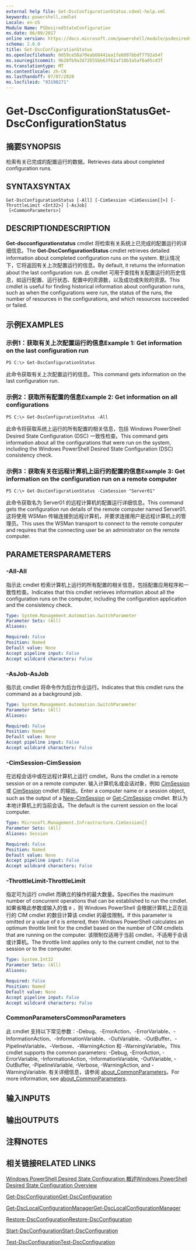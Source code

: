 ```yaml
---
external help file: Get-DscConfigurationStatus.cdxml-help.xml
keywords: powershell,cmdlet
Locale: en-US
Module Name: PSDesiredStateConfiguration
ms.date: 06/09/2017
online version: https://docs.microsoft.com/powershell/module/psdesiredstateconfiguration/get-dscconfigurationstatus?view=powershell-5.1&WT.mc_id=ps-gethelp
schema: 2.0.0
title: Get-DscConfigurationStatus
ms.openlocfilehash: 0d59ce58a70eab68441ea1fe6097bbdf7792a54f
ms.sourcegitcommit: 9b28fb9a3d72655bb63f62af18b3a5af6a05cd3f
ms.translationtype: MT
ms.contentlocale: zh-CN
ms.lasthandoff: 07/07/2020
ms.locfileid: "93198271"
---
```

# <span data-ttu-id="ab729-103">Get-DscConfigurationStatus</span><span class="sxs-lookup"><span data-stu-id="ab729-103">Get-DscConfigurationStatus</span></span>

## <span data-ttu-id="ab729-104">摘要</span><span class="sxs-lookup"><span data-stu-id="ab729-104">SYNOPSIS</span></span>
<span data-ttu-id="ab729-105">检索有关已完成的配置运行的数据。</span><span class="sxs-lookup"><span data-stu-id="ab729-105">Retrieves data about completed configuration runs.</span></span>

## <span data-ttu-id="ab729-106">SYNTAX</span><span class="sxs-lookup"><span data-stu-id="ab729-106">SYNTAX</span></span>

```
Get-DscConfigurationStatus [-All] [-CimSession <CimSession[]>] [-ThrottleLimit <Int32>] [-AsJob]
 [<CommonParameters>]
```

## <span data-ttu-id="ab729-107">DESCRIPTION</span><span class="sxs-lookup"><span data-stu-id="ab729-107">DESCRIPTION</span></span>
<span data-ttu-id="ab729-108">**Get-dscconfigurationstatus** cmdlet 将检索有关系统上已完成的配置运行的详细信息。</span><span class="sxs-lookup"><span data-stu-id="ab729-108">The **Get-DscConfigurationStatus** cmdlet retrieves detailed information about completed configuration runs on the system.</span></span>
<span data-ttu-id="ab729-109">默认情况下，它将返回有关上次配置运行的信息。</span><span class="sxs-lookup"><span data-stu-id="ab729-109">By default, it returns the information about the last configuration run.</span></span>
<span data-ttu-id="ab729-110">此 cmdlet 可用于查找有关配置运行的历史信息，如运行配置、运行状态、配置中的资源数，以及成功或失败的资源。</span><span class="sxs-lookup"><span data-stu-id="ab729-110">This cmdlet is useful for finding historical information about configuration runs, such as when the configurations were run, the status of the runs, the number of resources in the configurations, and which resources succeeded or failed.</span></span>

## <span data-ttu-id="ab729-111">示例</span><span class="sxs-lookup"><span data-stu-id="ab729-111">EXAMPLES</span></span>

### <span data-ttu-id="ab729-112">示例1：获取有关上次配置运行的信息</span><span class="sxs-lookup"><span data-stu-id="ab729-112">Example 1: Get information on the last configuration run</span></span>

```
PS C:\> Get-DscConfigurationStatus
```

<span data-ttu-id="ab729-113">此命令获取有关上次配置运行的信息。</span><span class="sxs-lookup"><span data-stu-id="ab729-113">This command gets information on the last configuration run.</span></span>

### <span data-ttu-id="ab729-114">示例2：获取所有配置的信息</span><span class="sxs-lookup"><span data-stu-id="ab729-114">Example 2: Get information on all configurations</span></span>

```
PS C:\> Get-DscConfigurationStatus -All
```

<span data-ttu-id="ab729-115">此命令将获取系统上运行的所有配置的相关信息，包括 Windows PowerShell Desired State Configuration (DSC) 一致性检查。</span><span class="sxs-lookup"><span data-stu-id="ab729-115">This command gets information about all the configurations that were run on the system, including the Windows PowerShell Desired State Configuration (DSC) consistency check.</span></span>

### <span data-ttu-id="ab729-116">示例3：获取有关在远程计算机上运行的配置的信息</span><span class="sxs-lookup"><span data-stu-id="ab729-116">Example 3: Get information on the configuration run on a remote computer</span></span>

```
PS C:\> Get-DscConfigurationStatus -CimSession "Server01"
```

<span data-ttu-id="ab729-117">此命令获取名为 Server01 的远程计算机的配置运行详细信息。</span><span class="sxs-lookup"><span data-stu-id="ab729-117">This command gets the configuration run details of the remote computer named Server01.</span></span>
<span data-ttu-id="ab729-118">这将使用 WSMan 传输连接到远程计算机，并要求连接用户是远程计算机上的管理员。</span><span class="sxs-lookup"><span data-stu-id="ab729-118">This uses the WSMan transport to connect to the remote computer and requires that the connecting user be an administrator on the remote computer.</span></span>

## <span data-ttu-id="ab729-119">PARAMETERS</span><span class="sxs-lookup"><span data-stu-id="ab729-119">PARAMETERS</span></span>

### <span data-ttu-id="ab729-120">-All</span><span class="sxs-lookup"><span data-stu-id="ab729-120">-All</span></span>
<span data-ttu-id="ab729-121">指示此 cmdlet 检索计算机上运行的所有配置的相关信息，包括配置应用程序和一致性检查。</span><span class="sxs-lookup"><span data-stu-id="ab729-121">Indicates that this cmdlet retrieves information about all the configuration runs on the computer, including the configuration application and the consistency check.</span></span>

```yaml
Type: System.Management.Automation.SwitchParameter
Parameter Sets: (All)
Aliases:

Required: False
Position: Named
Default value: None
Accept pipeline input: False
Accept wildcard characters: False
```

### <span data-ttu-id="ab729-122">-AsJob</span><span class="sxs-lookup"><span data-stu-id="ab729-122">-AsJob</span></span>
<span data-ttu-id="ab729-123">指示此 cmdlet 将命令作为后台作业运行。</span><span class="sxs-lookup"><span data-stu-id="ab729-123">Indicates that this cmdlet runs the command as a background job.</span></span>

```yaml
Type: System.Management.Automation.SwitchParameter
Parameter Sets: (All)
Aliases:

Required: False
Position: Named
Default value: None
Accept pipeline input: False
Accept wildcard characters: False
```

### <span data-ttu-id="ab729-124">-CimSession</span><span class="sxs-lookup"><span data-stu-id="ab729-124">-CimSession</span></span>
<span data-ttu-id="ab729-125">在远程会话中或在远程计算机上运行 cmdlet。</span><span class="sxs-lookup"><span data-stu-id="ab729-125">Runs the cmdlet in a remote session or on a remote computer.</span></span>
<span data-ttu-id="ab729-126">输入计算机名或会话对象，例如 [CimSession](/powershell/module/cimcmdlets/new-cimsession) 或 [CimSession](/powershell/module/cimcmdlets/get-cimsession) cmdlet 的输出。</span><span class="sxs-lookup"><span data-stu-id="ab729-126">Enter a computer name or a session object, such as the output of a [New-CimSession](/powershell/module/cimcmdlets/new-cimsession) or [Get-CimSession](/powershell/module/cimcmdlets/get-cimsession) cmdlet.</span></span>
<span data-ttu-id="ab729-127">默认为本地计算机上的当前会话。</span><span class="sxs-lookup"><span data-stu-id="ab729-127">The default is the current session on the local computer.</span></span>

```yaml
Type: Microsoft.Management.Infrastructure.CimSession[]
Parameter Sets: (All)
Aliases: Session

Required: False
Position: Named
Default value: None
Accept pipeline input: False
Accept wildcard characters: False
```

### <span data-ttu-id="ab729-128">-ThrottleLimit</span><span class="sxs-lookup"><span data-stu-id="ab729-128">-ThrottleLimit</span></span>
<span data-ttu-id="ab729-129">指定可为运行 cmdlet 而确立的操作的最大数量。</span><span class="sxs-lookup"><span data-stu-id="ab729-129">Specifies the maximum number of concurrent operations that can be established to run the cmdlet.</span></span>
<span data-ttu-id="ab729-130">如果省略此参数或输入的值 `0` ，则 Windows PowerShell 会根据计算机上正在运行的 CIM cmdlet 的数目计算该 cmdlet 的最佳限制。</span><span class="sxs-lookup"><span data-stu-id="ab729-130">If this parameter is omitted or a value of `0` is entered, then Windows PowerShell calculates an optimum throttle limit for the cmdlet based on the number of CIM cmdlets that are running on the computer.</span></span>
<span data-ttu-id="ab729-131">该限制仅适用于当前 cmdlet，不适用于会话或计算机。</span><span class="sxs-lookup"><span data-stu-id="ab729-131">The throttle limit applies only to the current cmdlet, not to the session or to the computer.</span></span>

```yaml
Type: System.Int32
Parameter Sets: (All)
Aliases:

Required: False
Position: Named
Default value: None
Accept pipeline input: False
Accept wildcard characters: False
```

### <span data-ttu-id="ab729-132">CommonParameters</span><span class="sxs-lookup"><span data-stu-id="ab729-132">CommonParameters</span></span>
<span data-ttu-id="ab729-133">此 cmdlet 支持以下常见参数：-Debug、-ErrorAction、-ErrorVariable、-InformationAction、-InformationVariable、-OutVariable、-OutBuffer、-PipelineVariable、-Verbose、-WarningAction 和 -WarningVariable。</span><span class="sxs-lookup"><span data-stu-id="ab729-133">This cmdlet supports the common parameters: -Debug, -ErrorAction, -ErrorVariable, -InformationAction, -InformationVariable, -OutVariable, -OutBuffer, -PipelineVariable, -Verbose, -WarningAction, and -WarningVariable.</span></span> <span data-ttu-id="ab729-134">有关详细信息，请参阅 [about_CommonParameters](https://go.microsoft.com/fwlink/?LinkID=113216)。</span><span class="sxs-lookup"><span data-stu-id="ab729-134">For more information, see [about_CommonParameters](https://go.microsoft.com/fwlink/?LinkID=113216).</span></span>

## <span data-ttu-id="ab729-135">输入</span><span class="sxs-lookup"><span data-stu-id="ab729-135">INPUTS</span></span>

## <span data-ttu-id="ab729-136">输出</span><span class="sxs-lookup"><span data-stu-id="ab729-136">OUTPUTS</span></span>

## <span data-ttu-id="ab729-137">注释</span><span class="sxs-lookup"><span data-stu-id="ab729-137">NOTES</span></span>

## <span data-ttu-id="ab729-138">相关链接</span><span class="sxs-lookup"><span data-stu-id="ab729-138">RELATED LINKS</span></span>

[<span data-ttu-id="ab729-139">Windows PowerShell Desired State Configuration 概述</span><span class="sxs-lookup"><span data-stu-id="ab729-139">Windows PowerShell Desired State Configuration Overview</span></span>](/powershell/scripting/dsc/overview/dscforengineers)

[<span data-ttu-id="ab729-140">Get-DscConfiguration</span><span class="sxs-lookup"><span data-stu-id="ab729-140">Get-DscConfiguration</span></span>](Get-DscConfiguration.md)

[<span data-ttu-id="ab729-141">Get-DscLocalConfigurationManager</span><span class="sxs-lookup"><span data-stu-id="ab729-141">Get-DscLocalConfigurationManager</span></span>](Get-DscLocalConfigurationManager.md)

[<span data-ttu-id="ab729-142">Restore-DscConfiguration</span><span class="sxs-lookup"><span data-stu-id="ab729-142">Restore-DscConfiguration</span></span>](Restore-DscConfiguration.md)

[<span data-ttu-id="ab729-143">Start-DscConfiguration</span><span class="sxs-lookup"><span data-stu-id="ab729-143">Start-DscConfiguration</span></span>](Start-DscConfiguration.md)

[<span data-ttu-id="ab729-144">Test-DscConfiguration</span><span class="sxs-lookup"><span data-stu-id="ab729-144">Test-DscConfiguration</span></span>](Test-DscConfiguration.md)
